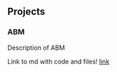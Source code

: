 ## Projects

### ABM
Description of ABM

Link to md with code and files!
[link](lena-kilian.github.io/work/abm.md)
